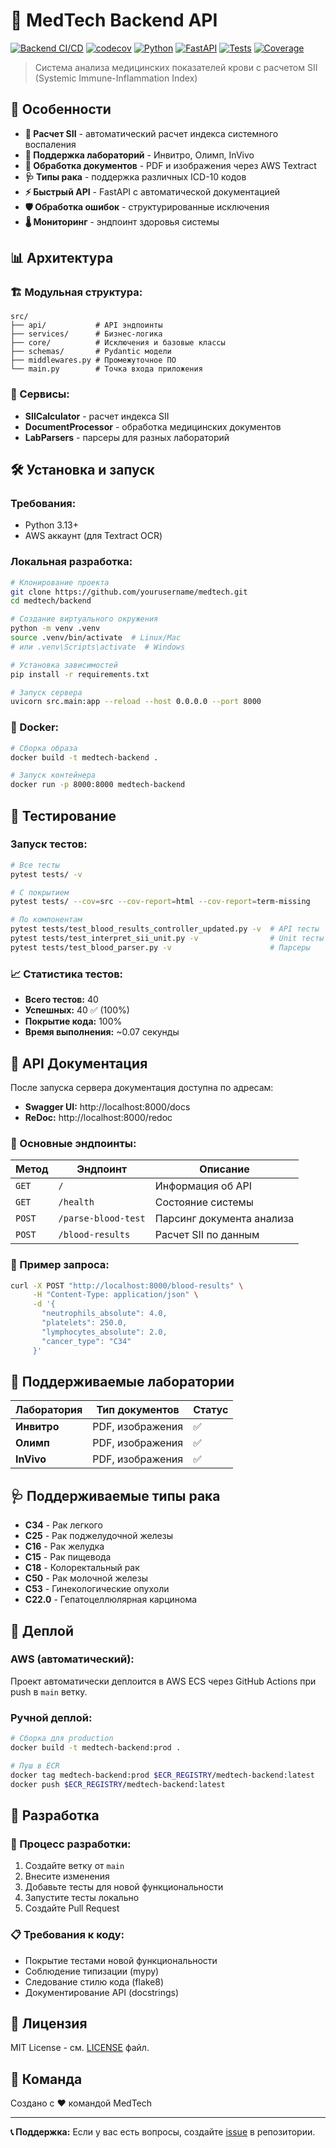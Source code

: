 # 🏥 MedTech Backend API

[![Backend CI/CD](https://github.com/yourusername/medtech/actions/workflows/backend-ci-cd.yml/badge.svg)](https://github.com/yourusername/medtech/actions/workflows/backend-ci-cd.yml)
[![codecov](https://codecov.io/gh/yourusername/medtech/graph/badge.svg?token=YOUR_TOKEN)](https://codecov.io/gh/yourusername/medtech)
[![Python](https://img.shields.io/badge/python-3.13-blue.svg)](https://www.python.org/downloads/)
[![FastAPI](https://img.shields.io/badge/FastAPI-0.104.1-009688.svg?style=flat&logo=FastAPI&logoColor=white)](https://fastapi.tiangolo.com)
[![Tests](https://img.shields.io/badge/tests-40%20passed-success.svg)](./tests/)
[![Coverage](https://img.shields.io/badge/coverage-100%25-brightgreen.svg)](./htmlcov/)

> Система анализа медицинских показателей крови с расчетом SII (Systemic Immune-Inflammation Index)

## 🚀 Особенности

- **🔬 Расчет SII** - автоматический расчет индекса системного воспаления
- **🏥 Поддержка лабораторий** - Инвитро, Олимп, InVivo
- **📄 Обработка документов** - PDF и изображения через AWS Textract
- **🩺 Типы рака** - поддержка различных ICD-10 кодов
- **⚡ Быстрый API** - FastAPI с автоматической документацией
- **🛡️ Обработка ошибок** - структурированные исключения
- **🌡️ Мониторинг** - эндпоинт здоровья системы

## 📊 Архитектура

### 🏗️ Модульная структура:
```
src/
├── api/           # API эндпоинты
├── services/      # Бизнес-логика
├── core/          # Исключения и базовые классы
├── schemas/       # Pydantic модели
├── middlewares.py # Промежуточное ПО
└── main.py        # Точка входа приложения
```

### 🔄 Сервисы:
- **SIICalculator** - расчет индекса SII
- **DocumentProcessor** - обработка медицинских документов
- **LabParsers** - парсеры для разных лабораторий

## 🛠️ Установка и запуск

### Требования:
- Python 3.13+
- AWS аккаунт (для Textract OCR)

### Локальная разработка:

```bash
# Клонирование проекта
git clone https://github.com/yourusername/medtech.git
cd medtech/backend

# Создание виртуального окружения
python -m venv .venv
source .venv/bin/activate  # Linux/Mac
# или .venv\Scripts\activate  # Windows

# Установка зависимостей
pip install -r requirements.txt

# Запуск сервера
uvicorn src.main:app --reload --host 0.0.0.0 --port 8000
```

### 🐳 Docker:

```bash
# Сборка образа
docker build -t medtech-backend .

# Запуск контейнера
docker run -p 8000:8000 medtech-backend
```

## 🧪 Тестирование

### Запуск тестов:

```bash
# Все тесты
pytest tests/ -v

# С покрытием
pytest tests/ --cov=src --cov-report=html --cov-report=term-missing

# По компонентам
pytest tests/test_blood_results_controller_updated.py -v  # API тесты
pytest tests/test_interpret_sii_unit.py -v                # Unit тесты SII
pytest tests/test_blood_parser.py -v                      # Парсеры
```

### 📈 Статистика тестов:
- **Всего тестов:** 40
- **Успешных:** 40 ✅ (100%)
- **Покрытие кода:** 100%
- **Время выполнения:** ~0.07 секунды

## 📖 API Документация

После запуска сервера документация доступна по адресам:
- **Swagger UI:** http://localhost:8000/docs
- **ReDoc:** http://localhost:8000/redoc

### 🔗 Основные эндпоинты:

| Метод | Эндпоинт | Описание |
|-------|----------|----------|
| `GET` | `/` | Информация об API |
| `GET` | `/health` | Состояние системы |
| `POST` | `/parse-blood-test` | Парсинг документа анализа |
| `POST` | `/blood-results` | Расчет SII по данным |

### 📝 Пример запроса:

```bash
curl -X POST "http://localhost:8000/blood-results" \
     -H "Content-Type: application/json" \
     -d '{
       "neutrophils_absolute": 4.0,
       "platelets": 250.0,
       "lymphocytes_absolute": 2.0,
       "cancer_type": "C34"
     }'
```

## 🏥 Поддерживаемые лаборатории

| Лаборатория | Тип документов | Статус |
|-------------|----------------|--------|
| **Инвитро** | PDF, изображения | ✅ |
| **Олимп** | PDF, изображения | ✅ |
| **InVivo** | PDF, изображения | ✅ |

## 🩺 Поддерживаемые типы рака

- **C34** - Рак легкого
- **C25** - Рак поджелудочной железы
- **C16** - Рак желудка
- **C15** - Рак пищевода
- **C18** - Колоректальный рак
- **C50** - Рак молочной железы
- **C53** - Гинекологические опухоли
- **C22.0** - Гепатоцеллюлярная карцинома

## 🚀 Деплой

### AWS (автоматический):
Проект автоматически деплоится в AWS ECS через GitHub Actions при push в `main` ветку.

### Ручной деплой:
```bash
# Сборка для production
docker build -t medtech-backend:prod .

# Пуш в ECR
docker tag medtech-backend:prod $ECR_REGISTRY/medtech-backend:latest
docker push $ECR_REGISTRY/medtech-backend:latest
```

## 🤝 Разработка

### 🔄 Процесс разработки:
1. Создайте ветку от `main`
2. Внесите изменения
3. Добавьте тесты для новой функциональности
4. Запустите тесты локально
5. Создайте Pull Request

### 📋 Требования к коду:
- Покрытие тестами новой функциональности
- Соблюдение типизации (mypy)
- Следование стилю кода (flake8)
- Документирование API (docstrings)

## 📄 Лицензия

MIT License - см. [LICENSE](LICENSE) файл.

## 👥 Команда

Создано с ❤️ командой MedTech

---

**📞 Поддержка:** Если у вас есть вопросы, создайте [issue](https://github.com/yourusername/medtech/issues) в репозитории. 